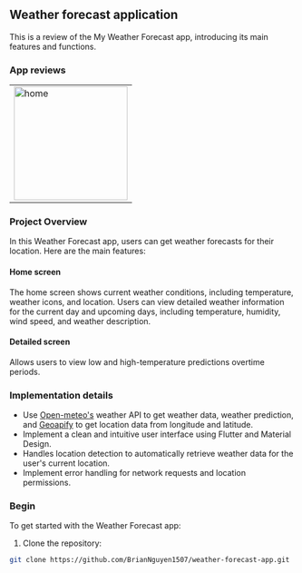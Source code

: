 ## Weather forecast application

This is a review of the My Weather Forecast app, introducing its main features and functions.

### App reviews

<table>
    <tr>
      <td><img src="https://github.com/BrianNguyen1507/weather-forecast-app/blob/main/assets/review/weather.gif" alt="home" width="200"></td >
    </tr>
</table>

### Project Overview

In this Weather Forecast app, users can get weather forecasts for their location. Here are the main features:

#### Home screen

The home screen shows current weather conditions, including temperature, weather icons, and location.
Users can view detailed weather information for the current day and upcoming days, including temperature, humidity, wind speed, and weather description.

#### Detailed screen

Allows users to view low and high-temperature predictions overtime periods.

### Implementation details

- Use [Open-meteo's](https://open-meteo.com/) weather API to get weather data, weather prediction, and [Geoapify](https://www.geoapify.com/ ) to get location data from longitude and latitude.
- Implement a clean and intuitive user interface using Flutter and Material Design.
- Handles location detection to automatically retrieve weather data for the user's current location.
- Implement error handling for network requests and location permissions.

### Begin
To get started with the Weather Forecast app:

1. Clone the repository:

``` bash
git clone https://github.com/BrianNguyen1507/weather-forecast-app.git
